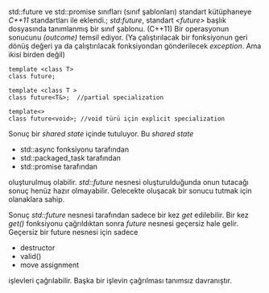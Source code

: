 std::future ve std::promise sınıfları (sınıf şablonları) standart kütüphaneye _C++11_ standartları ile eklendi.;
_std:future_, standart _\<future>_ başlık dosyasında tanımlanmış bir sınıf şablonu. (C++11)
Bir operasyonun sonucunu _(outcome)_ temsil ediyor. (Ya çalıştırılacak bir fonksiyonun geri dönüş değeri ya da çalıştırılacak fonksiyondan gönderilecek _exception_. Ama ikisi birden değil)

```
template <class T> 
class future; 

template <class T > 
class future<T&>;  //partial specialization

template<> 
class future<void>; //void türü için explicit specialization 

```

Sonuç bir _shared state_ içinde tutuluyor. Bu _shared state_ 
+ std::async fonksiyonu tarafından
+ std::packaged_task tarafından
+ std::promise tarafından
  
oluşturulmuş olabilir. 
_std::future_ nesnesi oluşturulduğunda onun tutacağı sonuç henüz hazır olmayabilir. 
Gelecekte oluşacak bir sonucu tutmak için olanaklara sahip.
  
  
Sonuç _std::future_ nesnesi tarafından sadece bir kez _get_ edilebilir. 
Bir kez _get()_ fonksiyonu çağrıldıktan sonra _future_ nesnesi geçersiz hale gelir. <br>
Geçersiz bir future nesnesi için sadece 
+ destructor
+ valid()
+ move assignment

işlevleri çağrılabilir. Başka bir işlevin çağrılması tanımsız davranıştır.
